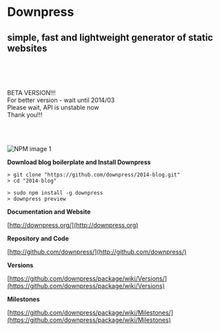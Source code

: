# Downpress
## simple, fast and lightweight generator of static websites

<br><br><br>

BETA VERSION!!!<br>
For better version - wait until 2014/03<br>
Please wait, API is unstable now<br>
Thank you!!!<br>

<br><br>

![NPM image 1](https://nodei.co/npm/downpress.png)


**Download blog boilerplate and Install Downpress**

    > git clone "https://github.com/downpress/2014-blog.git"
    > cd "2014-blog"

    > sudo npm install -g downpress
    > downpress preview

**Documentation and Website**

[http://downpress.org/](http://downpress.org)

**Repository and Code**

[http://github.com/downpress/](http://github.com/downpress/)

**Versions**

[https://github.com/downpress/package/wiki/Versions/](https://github.com/downpress/package/wiki/Versions)

**Milestones**

[https://github.com/downpress/package/wiki/Milestones/](https://github.com/downpress/package/wiki/Milestones)